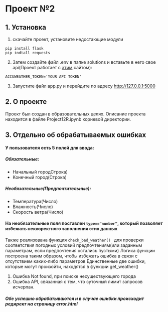 # Проект №2
## 1. Установка
1. скачайте проект, установите недостающие модули
```
pip install flask
pip indtall requests
```
2. Затем создайте файл .env в папке solutions и вставьте в него свое api(Проект работает с [этим](https://developer.accuweather.com/) сайтом):
```
ACCUWEATHER_TOKEN='YOUR API TOKEN'
```
3. Запустите файл app.py и перейдите по адресу http://127.0.0.1:5000
## 2. О проекте
Проект был создан в образовательных целях. Описание проекта находится в файле Project12R.ipynb корневой директории.
## 3. Отдельно об обрабатываемых ошибках
#### У пользователя есть 5 полей для ввода:
##### Обязательные: 
- Начальный городСтрока)
- Конечный город(Строка)
##### Необязательные(Предпочтительные):
- Температура(Число)
- Влажность(Число)
- Скорость ветра(Число)
#### На необязательные поля поставлен ```type=="number"```, который позволяет избежать неккоректного заполнения этих данных
Также реализована функция ```check_bad_weather() ``` для проверки соответствия погодных условий предпочтениям(или заданным параметрам, если предпочтения остались пустыми)
Логика функции построена таким образом, чтобы избежать ошибка в связи с отсутствием каких-либо параметров
Единственные две ошибки, которые могут произойти, находятся в функции get_weather()
1. Ошибка Not found, при поиске несуществующего города
2. Ошибка API, связанная с тем, что суточный лимит запросов исчерпан.
##### Обе успешно обрабатываются и в случае ошибки происходит редирект на страницу error.html 
  
